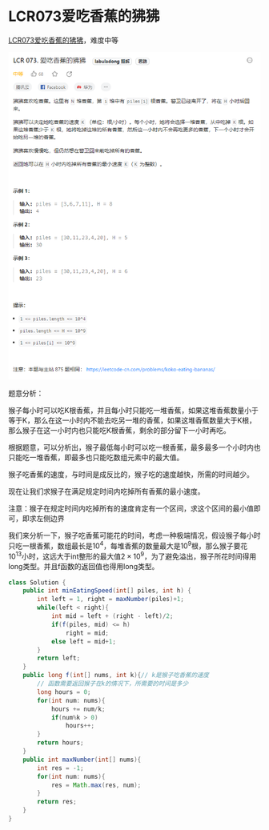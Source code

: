 # LCR073爱吃香蕉的狒狒

[LCR073爱吃香蕉的狒狒](https://leetcode.cn/problems/nZZqjQ/?show=1)，难度中等

![image-20230823012637411](https://raw.githubusercontent.com/lqyspace/mypic/master/PicBed/202308230126526.png)

题意分析：

猴子每小时可以吃K根香蕉，并且每小时只能吃一堆香蕉，如果这堆香蕉数量小于等于K，那么在这一小时内不能去吃另一堆的香蕉，如果这堆香蕉数量大于K根，那么猴子在这一小时内也只能吃K根香蕉，剩余的部分留下一小时再吃。

根据题意，可以分析出，猴子最低每小时可以吃一根香蕉，最多最多一个小时内也只能吃一堆香蕉，即最多也只能吃数组元素中的最大值。

猴子吃香蕉的速度，与时间是成反比的，猴子吃的速度越快，所需的时间越少。

现在让我们求猴子在满足规定时间内吃掉所有香蕉的最小速度。

注意：猴子在规定时间内吃掉所有的速度肯定有一个区间，求这个区间的最小值即可，即求左侧边界

我们来分析一下，猴子吃香蕉可能花的时间，考虑一种极端情况，假设猴子每小时只吃一根香蕉，数组最长是$10^4$，每堆香蕉的数量最大是$10^9$根，那么猴子要花$10^{13}$小时，这远大于int整形的最大值$2 \times 10^9$，为了避免溢出，猴子所花时间得用long类型。并且f函数的返回值也得用long类型。

```java
class Solution {
    public int minEatingSpeed(int[] piles, int h) {
		int left = 1, right = maxNumber(piles)+1;
        while(left < right){
            int mid = left + (right - left)/2;
            if(f(piles, mid) <= h)
                right = mid;
            else left = mid+1;
        }
        return left;
    }
    public long f(int[] nums, int k){// k是猴子吃香蕉的速度
        // 函数需要返回猴子在k的情况下，所需要的时间是多少
        long hours = 0;
        for(int num: nums){
            hours += num/k;
            if(num%k > 0)
                hours++;
        }
        return hours;        
    }
    public int maxNumber(int[] nums){
        int res = -1;
        for(int num: nums){
            res = Math.max(res, num);
        }
        return res;
    }
}
```






















